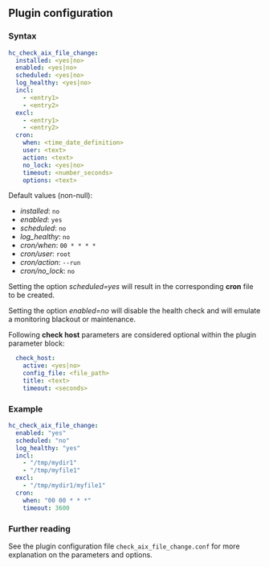 ## Plugin configuration

### Syntax

```yaml
hc_check_aix_file_change:
  installed: <yes|no>    
  enabled: <yes|no>
  scheduled: <yes|no>
  log_healthy: <yes|no>
  incl:
    - <entry1>
    - <entry2>
  excl:
    - <entry1>
    - <entry2>
  cron:
    when: <time_date_definition>
    user: <text>
    action: <text>
    no_lock: <yes|no>
    timeout: <number_seconds>
    options: <text>
```

Default values (non-null):
* *installed*: `no`
* *enabled*: `yes`
* *scheduled*: `no`
* *log_healthy*: `no`
* *cron/when*: `00 * * * *`
* *cron/user*: `root`
* *cron/action*: `--run`
* *cron/no_lock*: `no`

Setting the option *scheduled=yes* will result in the corresponding **cron** file to be created.

Setting the option *enabled=no* will disable the health check and will emulate a monitoring blackout or maintenance.

Following **check host** parameters are considered optional within the plugin parameter block:

```yaml
  check_host:
    active: <yes|no>
    config_file: <file_path>
    title: <text>
    timeout: <seconds>
```

### Example

```yaml
hc_check_aix_file_change:
  enabled: "yes"
  scheduled: "no"    
  log_healthy: "yes"
  incl:
    - "/tmp/mydir1"
    - "/tmp/myfile1"
  excl:
    - "/tmp/mydir1/myfile1"
  cron:
    when: "00 00 * * *"
    timeout: 3600
```

### Further reading

See the plugin configuration file `check_aix_file_change.conf` for more explanation on the parameters and options.

